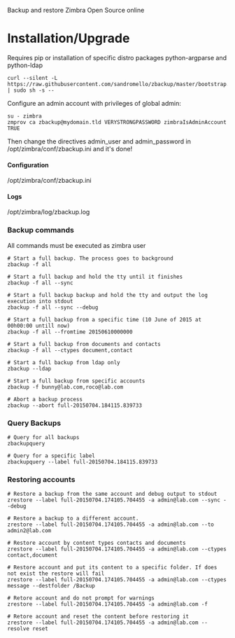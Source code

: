Backup and restore Zimbra Open Source online

# Installation/Upgrade

Requires pip or installation of specific distro packages python-argparse and python-ldap

```
curl --silent -L https://raw.githubusercontent.com/sandromello/zbackup/master/bootstrap.sh | sudo sh -s --
```

Configure an admin account with privileges of global admin:

```
su - zimbra
zmprov ca zbackup@mydomain.tld VERYSTRONGPASSWORD zimbraIsAdminAccount TRUE
```

Then change the directives admin_user and admin_password in /opt/zimbra/conf/zbackup.ini and it's done!

#### Configuration

/opt/zimbra/conf/zbackup.ini

#### Logs

/opt/zimbra/log/zbackup.log

### Backup commands

All commands must be executed as zimbra user

```
# Start a full backup. The process goes to background
zbackup -f all

# Start a full backup and hold the tty until it finishes
zbackup -f all --sync

# Start a full backup backup and hold the tty and output the log execution into stdout
zbackup -f all --sync --debug

# Start a full backup from a specific time (10 June of 2015 at 00h00:00 untill now)
zbackup -f all --fromtime 20150610000000

# Start a full backup from documents and contacts
zbackup -f all --ctypes document,contact

# Start a full backup from ldap only
zbackup --ldap

# Start a full backup from specific accounts
zbackup -f bunny@lab.com,roco@lab.com

# Abort a backup process
zbackup --abort full-20150704.184115.839733
```
### Query Backups

```
# Query for all backups
zbackupquery

# Query for a specific label
zbackupquery --label full-20150704.184115.839733
```

### Restoring accounts

```
# Restore a backup from the same account and debug output to stdout
zrestore --label full-20150704.174105.704455 -a admin@lab.com --sync --debug

# Restore a backup to a different account.
zrestore --label full-20150704.174105.704455 -a admin@lab.com --to admin2@lab.com

# Restore account by content types contacts and documents
zrestore --label full-20150704.174105.704455 -a admin@lab.com --ctypes contact,document

# Restore account and put its content to a specific folder. If does not exist the restore will fail
zrestore --label full-20150704.174105.704455 -a admin@lab.com --ctypes message --destfolder /Backup

# Retore account and do not prompt for warnings
zrestore --label full-20150704.174105.704455 -a admin@lab.com -f

# Retore account and reset the content before restoring it
zrestore --label full-20150704.174105.704455 -a admin@lab.com --resolve reset
```
